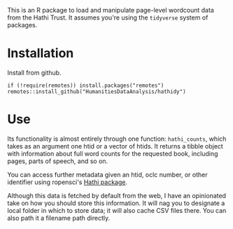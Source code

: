 This is an R package to load and manipulate page-level wordcount data from the Hathi Trust. It assumes you're using the `tidyverse` system of packages.

# Installation

Install from github.

```{r}
if (!require(remotes)) install.packages("remotes")
remotes::install_github("HumanitiesDataAnalysis/hathidy")
```

# Use

Its functionality is almost entirely through one function: `hathi_counts`, 
which takes as an argument one htid or a vector of htids. It returns a tibble object with 
information about full word counts for the requested book, including pages, parts of speech, and so on.

You can access further metadata given an htid, oclc number, or other identifier using ropensci's [Hathi package](https://github.com/ropensci/hathi).

Although this data is fetched by default from the web, I have an opinionated take on how you should store this information. It will nag you
to designate a local folder in which to store data; it will also cache CSV files there. You can also path it a filename path directly.

```{r}

```
